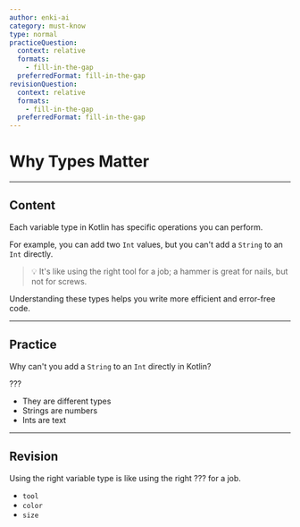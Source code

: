 ```yaml
---
author: enki-ai
category: must-know
type: normal
practiceQuestion:
  context: relative
  formats:
    - fill-in-the-gap
  preferredFormat: fill-in-the-gap
revisionQuestion:
  context: relative
  formats:
    - fill-in-the-gap
  preferredFormat: fill-in-the-gap
---
```


# Why Types Matter

---
## Content

Each variable type in Kotlin has specific operations you can perform.

For example, you can add two `Int` values, but you can't add a `String` to an `Int` directly.

> 💡 It's like using the right tool for a job; a hammer is great for nails, but not for screws.

Understanding these types helps you write more efficient and error-free code.


---
## Practice

Why can't you add a `String` to an `Int` directly in Kotlin?

???

- They are different types
- Strings are numbers
- Ints are text


---
## Revision

Using the right variable type is like using the right ??? for a job.

- `tool`
- `color`
- `size`


